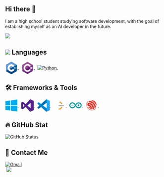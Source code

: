 ## Hi there 👋

I am a high school student studying software development, with the goal of establishing myself as an AI developer in the future.

<img src="https://user-images.githubusercontent.com/74038190/212284115-f47cd8ff-2ffb-4b04-b5bf-4d1c14c0247f.gif" width="1000">


## <img src="https://user-images.githubusercontent.com/74038190/212284087-bbe7e430-757e-4901-90bf-4cd2ce3e1852.gif" width="40"> Languages  
<a target="_blank" href="https://en.wikipedia.org/wiki/C%2B%2B">
  <img src="https://github.com/devicons/devicon/blob/master/icons/cplusplus/cplusplus-original.svg" title="C++" alt="C++" width="40" height="40" style="vertical-align: middle;"/>
</a>&nbsp;
<a target="_blank" href="https://en.wikipedia.org/wiki/C_Sharp_(programming_language)">
  <img src="https://github.com/devicons/devicon/blob/master/icons/csharp/csharp-original.svg" title="C#" alt="C#" width="40" height="40" style="vertical-align: middle;"/>
</a>&nbsp;
<a target="_blank" href="https://en.wikipedia.org/wiki/Python_(programming_language)">
  <img src="https://user-images.githubusercontent.com/74038190/212257472-08e52665-c503-4bd9-aa20-f5a4dae769b5.gif" title="Python" alt="Python" width="40" height="40" style="vertical-align: middle;"/>
</a>&nbsp;


## 🛠️ Frameworks & Tools  
<a target="_blank" href="https://www.microsoft.com/en-us/windows">
  <img src="https://github.com/devicons/devicon/blob/master/icons/windows8/windows8-original.svg" title="Windows" alt="Windows" width="40" height="40" style="vertical-align: middle;"/>
</a>&nbsp;
<a target="_blank" href="https://visualstudio.microsoft.com/">
  <img src="https://github.com/devicons/devicon/blob/master/icons/visualstudio/visualstudio-plain.svg" title="Visual Studio" alt="Visual Studio" width="40" height="40" style="vertical-align: middle;"/>
</a>&nbsp;
<a target="_blank" href="https://code.visualstudio.com/">
  <img src="https://github.com/devicons/devicon/blob/master/icons/vscode/vscode-original.svg" title="Visual Studio Code" alt="VS Code" width="40" height="40" style="vertical-align: middle;"/>
</a>&nbsp;
<a target="_blank" href="https://leetcode.com/u/ForgacsPeter/">
  <img src="LeetCode_Logo_1.png" title="LeetCode" alt="LeetCode" width="40" height="40" style="vertical-align: middle;"/>
</a>&nbsp;

<a target="_blank" href="https://www.arduino.cc/">
  <img src="https://github.com/devicons/devicon/blob/master/icons/arduino/arduino-original.svg" title="Arduino IDE" alt="Arduino" width="40" height="40" style="vertical-align: middle;"/>
</a>&nbsp;
<a target="_blank" href="https://www.espressif.com/en/products/socs/esp32">
  <img src="esp_logo.png" title="ESP32" alt="ESP32" width="40" height="40" style="vertical-align: middle;"/>
</a>&nbsp;

## 🔥 GitHub Stat  

<img src="https://camo.githubusercontent.com/335c0d0755b0a6a020552f835083409f7e8ef4ea7679cbf214b53ecf9c8f217f/68747470733a2f2f6769746875622d726561646d652d73746174732e76657263656c2e6170702f6170692f746f702d6c616e67732f3f757365726e616d653d4650657465723939266c61796f75743d636f6d70616374267468656d653d746f6b796f6e69676874" alt="GitHub Status" />


## 📱 Contact Me  

<a target="_blank" href="mailto:forgacs.peter08@gmail.com@gmail.com">
  <img src="https://img.shields.io/badge/Gmail-D14836?style=for-the-badge&logo=gmail&logoColor=white" alt="Gmail"/>
</a>  

<img src="https://user-images.githubusercontent.com/74038190/213866269-5d00981c-7c98-46d7-8a8e-16f462f15227.gif" width="500" style="float: right;"/>
